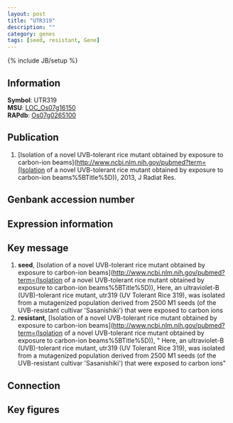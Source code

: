 ```yaml
---
layout: post
title: "UTR319"
description: ""
category: genes
tags: [seed, resistant, Gene]
---
```

{% include JB/setup %}

## Information
__Symbol__: UTR319  
__MSU__: [LOC_Os07g16150](http://rice.plantbiology.msu.edu/cgi-bin/ORF_infopage.cgi?orf=LOC_Os07g16150)  
__RAPdb__: [Os07g0265100](http://rapdb.dna.affrc.go.jp/viewer/gbrowse_details/irgsp1?name=Os07g0265100)  

## Publication
1. [Isolation of a novel UVB-tolerant rice mutant obtained by exposure to carbon-ion beams](http://www.ncbi.nlm.nih.gov/pubmed?term=(Isolation of a novel UVB-tolerant rice mutant obtained by exposure to carbon-ion beams%5BTitle%5D)), 2013, J Radiat Res.

## Genbank accession number

## Expression information

## Key message
1. __seed__, [Isolation of a novel UVB-tolerant rice mutant obtained by exposure to carbon-ion beams](http://www.ncbi.nlm.nih.gov/pubmed?term=(Isolation of a novel UVB-tolerant rice mutant obtained by exposure to carbon-ion beams%5BTitle%5D)),  Here, an ultraviolet-B (UVB)-tolerant rice mutant, utr319 (UV Tolerant Rice 319), was isolated from a mutagenized population derived from 2500 M1 seeds (of the UVB-resistant cultivar 'Sasanishiki') that were exposed to carbon ions
2. __resistant__, [Isolation of a novel UVB-tolerant rice mutant obtained by exposure to carbon-ion beams](http://www.ncbi.nlm.nih.gov/pubmed?term=(Isolation of a novel UVB-tolerant rice mutant obtained by exposure to carbon-ion beams%5BTitle%5D)), " Here, an ultraviolet-B (UVB)-tolerant rice mutant, utr319 (UV Tolerant Rice 319), was isolated from a mutagenized population derived from 2500 M1 seeds (of the UVB-resistant cultivar 'Sasanishiki') that were exposed to carbon ions"

## Connection

## Key figures


